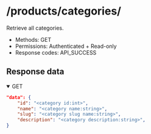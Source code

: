 /products/categories/
=======

Retrieve all categories.

- Methods: GET
- Permissions: Authenticated + Read-only
- Response codes: API_SUCCESS

## Response data

<details open>
    <summary>GET</summary>

```json
"data": {
    "id": "<category id:int>",
    "name": "<category name:string>",
    "slug": "<category slug name:string>",
    "description": "<category description:string>",
}
```
